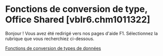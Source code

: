 
# Fonctions de conversion de type, Office Shared [vblr6.chm1011322]

Bonjour ! Vous avez été redirigé vers nos pages d'aide F1. Sélectionnez la rubrique que vous recherchiez ci-dessous.

[Fonctions de conversion de types de données](http://msdn.microsoft.com/library/fd602e34-9de2-1e8b-46fe-6a2873d6a785%28Office.15%29.aspx)
